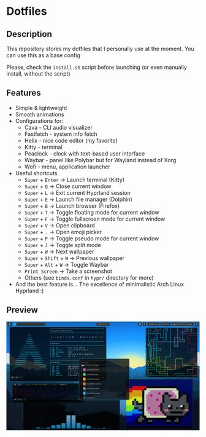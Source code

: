 # Dotfiles

## Description

This repository stores my dotfiles that I personally use at the moment. You can use this as a base config

Please, check the `install.sh` script before launching (or even manually install, without the script)

## Features

* Simple & lightweight
* Smooth animations
* Configurations for:
    + Cava - CLI audio visualizer
    + Fastfetch - system info fetch
    + Helix - nice code editor (my favorite)
    + Kitty - terminal
    + Peaclock - clock with text-based user interface
    + Waybar - panel like Polybar but for Wayland instead of Xorg
    + Wofi - menu, application launcher
* Useful shortcuts
    + `Super` + `Enter` -> Launch terminal (Kitty)
    + `Super` + `Q` -> Close current window
    + `Super` + `L` -> Exit current Hyprland session
    + `Super` + `E` -> Launch file manager (Dolphin)
    + `Super` + `B` -> Launch browser (Firefox)
    + `Super` + `T` -> Toggle floating mode for current window
    + `Super` + `F` -> Toggle fullscreen mode for current window
    + `Super` + `V` -> Open clipboard
    + `Super` + `.` -> Open emoji picker
    + `Super` + `P` -> Toggle pseudo mode for current window
    + `Super` + `J` -> Toggle split mode
    + `Super` + `W` -> Next wallpaper
    + `Super` + `Shift` + `W` -> Previous wallpaper
    + `Super` + `Alt` + `W` -> Toggle Waybar
    + `Print Screen` -> Take a screenshot
    + Others (see `binds.conf` in `hypr/` directory for more)
* And the best feature is... The excellence of minimalistic Arch Linux Hyprland :)

## Preview

![](preview.png)
